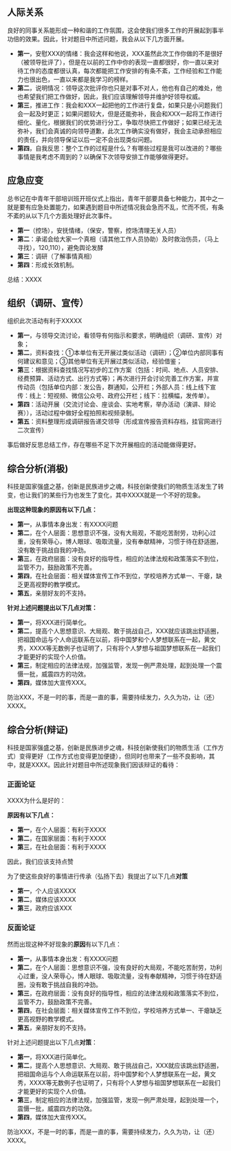 ## 人际关系

良好的同事关系能形成一种和谐的工作氛围，这会使我们很多工作的开展起到事半功倍的效果。因此，针对题目中所述问题，我会从以下几方面开展。

- **第一**，安慰XXX的情绪：我会这样和他说，XXX虽然此次工作你做的不是很好（被领导批评了），但是在以前的工作中你的表现一直都很好，你一直以来对待工作的态度都很认真，每次都能把工作安排的有条不紊，工作经验和工作能力也很出色，一直以来都是我学习的榜样。
- **第二**，说明情况：领导这次批评你也只是对事不对人，他也有自己的难处，他也希望我们把工作做好，因此，我们应该理解领导并维护好领导权威。
- **第三**，推进工作：我会和XXX一起把他的工作进行复盘，如果只是小问题我们会一起及时更正；如果问题较大，但是还能弥补，我会和XXX一起将工作进行细化、量化，根据我们的优势进行分工，争取尽快把工作做好；如果已经无法弥补，我们会真诚的向领导道歉，此次工作确实没有做好，我会主动承担相应的责任，并向领导保证以后一定不会出现类似问题。
- **第四**，自我反思：整个工作的过程是什么？有哪些过程是我可以改进的？哪些事情是我考虑不周到的？以确保下次领导安排工作能够做得更好。

## 应急应变

总书记在中青年干部培训班开班仪式上指出，青年干部要具备七种能力，其中之一就是要有应急处置能力，如果遇到题目中所述情况我会急而不乱，忙而不慌，有条不紊的从以下几个方面处理好此次事件。

- **第一**（控场），安抚情绪，（保安，警察，控场清理无关人员）
- **第二**：承诺会给大家一个真相（请其他工作人员协助）及时救治伤员，（马上寻找），120,110），避免舆论发酵
- **第三**：调研（了解事情真相）
- **第四**：形成长效机制。

总结：XXXX

## 组织（调研、宣传）

组织此次活动有利于XXXXX

- **第一**，与领导交流讨论，看领导有何指示和要求，明确组织（调研、宣传）对象；
- **第二**，资料查找：①本单位有无开展过类似活动（调研）；②单位内部同事有何建议和意见；③其他单位有无开展过类似活动，经验借鉴；
- **第三**：根据资料查找情况写初步的工作方案（包括：时间、地点、人员安排、经费预算、活动方式、出行方式等）；再次进行开会讨论完善工作方案，并宣传动员（包括单位内部：发公告，群通知，公开栏；外部人员：线上线下宣传：线上：短视频、微信公众号、政府公开栏；线下：拉横幅，发传单）。
- **第四**：活动开展（交流讨论会、座谈会、实地考察，举办活动（演讲、辩论赛）），活动过程中做好全程拍照和视频录制。
- **第五**：资料整理形成调研报告递交领导（形成宣传报告资料存档，挂官网进行二次宣传）

事后做好反思总结工作，存在哪些不足下次开展相应的活动能做得更好。

## 综合分析(消极)

科技是国家强盛之基，创新是民族进步之魂，科技创新使我们的物质生活发生了转变，也让我们的某些行为也发生了变化，其中XXXX就是一个不好的现象。

**出现这种现象的原因有以下几点：**

- **第一**，从事情本身出发：有XXXX问题
- **第二**，在个人层面：思想意识不强，没有大局观，不能吃苦耐劳，功利心过重，没有荣辱心，博人眼球、吸取流量，没有奉献精神，习惯于待在舒适圈，没有敢于挑战自我的冲劲。
- **第三**，在政府层面：没有良好的指导性，相应的法律法规和政策落实不到位，监管不力，鼓励政策不完善。
- **第四**，在社会层面：相关媒体宣传工作不到位，学校培养方式单一、干瘪，缺乏更高视野的教学模式。
- **第五**，亲朋好友的不支持。

**针对上述问题提出以下几点对策：**

- **第一**，将XXX进行简单化。
- **第二**，提高个人思想意识、大局观、敢于挑战自己，XXX就应该跳出舒适圈，把祖国命运与个人命运联系在以前，将中国梦和个人梦想联系在一起，黄文秀，XXXX等无数例子也证明了，只有将个人梦想与祖国梦想联系在一起我们才能更好的实现个人价值。
- **第三**，制定相应的法律法规，加强监管，发现一例严肃处理，起到处理一个震慑一批，威震四方的功效。
- **第四**，媒体加大宣传XXX。

防治XXX，不是一时的事，而是一直的事，需要持续发力，久久为功，让（还）XXXX。

## 综合分析(辩证)

科技是国家强盛之基，创新是民族进步之魂，科技创新使我们的物质生活（工作方式）变得更好（工作方式也变得更加便捷），但同时也带来了一些不良影响，其中，就是XXXX。因此针对题目中所述现象我们因该辩证的看待：

### 正面论证

XXXX为什么是好的：

**原因有以下几点：**

- **第一**，在个人层面：有利于XXXX
- **第二**，在国家层面：有利于XXXX
- **第三**，在社会层面：有利于XXXX

因此，我们应该支持点赞

为了使这些良好的事情进行传承（弘扬下去）我提出了以下几点**对策**

- **第一**，个人应该XXXX
- **第二**，媒体应该XXXX
- **第三**，政府应该XXX

### 反面论证

然而出现这种不好现象的**原因**有以下几点：

- **第一**，从事情本身出发：有XXXX问题
- **第二**，在个人层面：思想意识不强，没有良好的大局观，不能吃苦耐劳，功利心过重，没人荣辱心，博人眼球、吸取流量，没有奉献精神，习惯于待在舒适圈，没有敢于挑战自我的冲劲。
- **第三**，在政府层面：没有良好的指导性，相应的法律法规和政策落实不到位，监管不力，鼓励政策不完善。
- **第四**，在社会层面：相关媒体宣传工作不到位，学校培养方式单一、干瘪缺乏更高视野的教学模式。
- **第五**，亲朋好友的不支持。

针对上述问题提出以下几点**对策**：

- **第一**，将XXX进行简单化。
- **第二**，提高个人思想意识、大局观、敢于挑战自己，XXX就应该跳出舒适圈，把祖国命运与个人命运联系在以前，将中国梦和个人梦想联系在一起，黄文秀，XXXX等无数例子也证明了，只有将个人梦想与祖国梦想联系在一起我们才能更好的实现个人价值。
- **第三**，制定相应的法律法规，加强监管，发现一例严肃处理，起到处理一个，震慑一批，威震四方的功效。
- **第四**，媒体加大宣传XXX。

防治XXX，不是一时的事，而是一直的事，需要持续发力，久久为功，让（还）XXXX。
